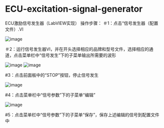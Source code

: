 # ECU-excitation-signal-generator
ECU激励信号发生器（LabVIEW实现）
操作步骤：
＃1：点击“信号发生器（配置文件）.VI

![image](https://user-images.githubusercontent.com/82930610/115516841-19c62e80-a2b9-11eb-82f2-48defa9e67ca.png)

＃2：运行信号发生器VI，并在开头选择相应的品牌和型号文件，选择相应的通道，点击菜单栏中“信号发生”下的子菜单输出所需要的波形

![image](https://user-images.githubusercontent.com/82930610/115517089-5c880680-a2b9-11eb-86bd-3246e627f3c8.png)
![image](https://user-images.githubusercontent.com/82930610/115517153-6b6eb900-a2b9-11eb-85af-6beda8d53c33.png)

#3：点击前面板中的“STOP”按钮，停止信号发生

![image](https://user-images.githubusercontent.com/82930610/115517332-9d801b00-a2b9-11eb-838b-328117be73e0.png)

#4：点击菜单栏中“信号参数”下的子菜单“编辑”

![image](https://user-images.githubusercontent.com/82930610/115517489-c30d2480-a2b9-11eb-8cf6-5d7092619e2f.png)

#5：点击菜单栏中“信号参数”下的子菜单“保存”，保存上述编辑的信号到配置文件中


